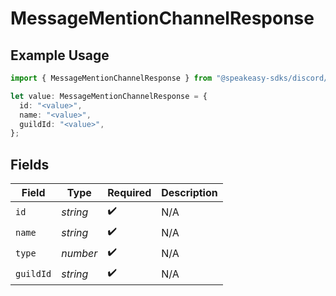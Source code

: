 # MessageMentionChannelResponse

## Example Usage

```typescript
import { MessageMentionChannelResponse } from "@speakeasy-sdks/discord/models/components";

let value: MessageMentionChannelResponse = {
  id: "<value>",
  name: "<value>",
  guildId: "<value>",
};
```

## Fields

| Field              | Type               | Required           | Description        |
| ------------------ | ------------------ | ------------------ | ------------------ |
| `id`               | *string*           | :heavy_check_mark: | N/A                |
| `name`             | *string*           | :heavy_check_mark: | N/A                |
| `type`             | *number*           | :heavy_check_mark: | N/A                |
| `guildId`          | *string*           | :heavy_check_mark: | N/A                |